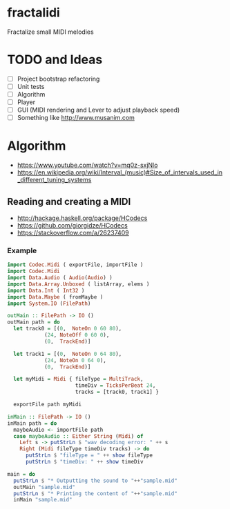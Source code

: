 # fractalidi
Fractalize small MIDI melodies

# TODO and Ideas
- [ ] Project bootstrap refactoring
- [ ] Unit tests
- [ ] Algorithm
- [ ] Player
- [ ] GUI (MIDI rendering and Lever to adjust playback speed)
- [ ] Something like http://www.musanim.com

# Algorithm

- https://www.youtube.com/watch?v=mq0z-sxjNlo
- https://en.wikipedia.org/wiki/Interval_(music)#Size_of_intervals_used_in_different_tuning_systems

## Reading and creating a MIDI

- http://hackage.haskell.org/package/HCodecs
- https://github.com/giorgidze/HCodecs
- https://stackoverflow.com/a/26237409

### Example

```haskell
import Codec.Midi ( exportFile, importFile )
import Codec.Midi
import Data.Audio ( Audio(Audio) )
import Data.Array.Unboxed ( listArray, elems )
import Data.Int ( Int32 )
import Data.Maybe ( fromMaybe )
import System.IO (FilePath)

outMain :: FilePath -> IO ()
outMain path = do
  let track0 = [(0,  NoteOn 0 60 80),
            (24, NoteOff 0 60 0),
            (0,  TrackEnd)]

  let track1 = [(0,  NoteOn 0 64 80),
            (24, NoteOn 0 64 0),
            (0,  TrackEnd)]

  let myMidi = Midi { fileType = MultiTrack,
                      timeDiv = TicksPerBeat 24,
                      tracks = [track0, track1] }

  exportFile path myMidi

inMain :: FilePath -> IO ()
inMain path = do
  maybeAudio <- importFile path
  case maybeAudio :: Either String (Midi) of
    Left s -> putStrLn $ "wav decoding error: " ++ s
    Right (Midi fileType timeDiv tracks) -> do
      putStrLn $ "fileType = " ++ show fileType
      putStrLn $ "timeDiv: " ++ show timeDiv

main = do
  putStrLn $ "* Outputting the sound to "++"sample.mid"
  outMain "sample.mid"
  putStrLn $ "* Printing the content of "++"sample.mid"
  inMain "sample.mid"
```